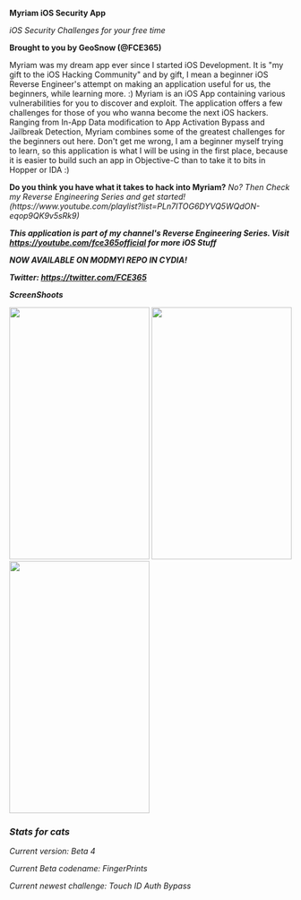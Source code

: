 <b>Myriam iOS Security App</b>
<p><i>iOS Security Challenges for your free time</i><p>
<p><b>Brought to you by GeoSnow (@FCE365)</b><p>

<p>
Myriam was my dream app ever since I started iOS Development. It is "my gift to the iOS Hacking Community" and by gift, I mean a beginner iOS Reverse Engineer's attempt on making an application useful for us, the beginners, while learning more. :)
Myriam is an iOS App containing various vulnerabilities for you to discover and exploit. The application offers a few challenges
for those of you who wanna become the next iOS hackers. Ranging from In-App Data modification to App Activation Bypass and Jailbreak Detection,
Myriam combines some of the greatest challenges for the beginners out here. Don't get me wrong, I am a beginner myself trying to learn, so this application is what I will be using in the first place, because it is easier to build such an app in Objective-C than to take it to bits in Hopper or IDA :)
</p>
<p>
<b> Do you think you have what it takes to hack into Myriam?</b>
<i> No? Then Check my Reverse Engineering Series and get started! (https://www.youtube.com/playlist?list=PLn7ITOG6DYVQ5WQdON-eqop9QK9v5sRk9)

<B> This application is part of my channel's Reverse Engineering Series. Visit https://youtube.com/fce365official for more iOS Stuff </b>

<B> NOW AVAILABLE ON MODMYI REPO IN CYDIA! </B>

<b> Twitter: https://twitter.com/FCE365 </b>

<p><b>ScreenShoots</b></p>
<p><img src="https://cloud.githubusercontent.com/assets/15067741/25025361/9d66c88e-20aa-11e7-8d27-838738000f7a.jpg" width="250" height= "450"> <img src="https://cloud.githubusercontent.com/assets/15067741/26495879/08785684-422e-11e7-8c16-83a0d2b579a0.PNG" width="250" height= "450"> <img src="https://cloud.githubusercontent.com/assets/15067741/25685744/3ba9a094-3072-11e7-957f-de715a77aae8.jpg" width="250" height= "450"></p>

<h3>Stats for cats</h3>
<p>Current version: Beta 4</p>
<p>Current Beta codename: FingerPrints</p>
<p>Current newest challenge: Touch ID Auth Bypass </p>

